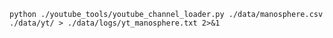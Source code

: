 

    python ./youtube_tools/youtube_channel_loader.py ./data/manosphere.csv ./data/yt/ > ./data/logs/yt_manosphere.txt 2>&1